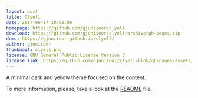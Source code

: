 ```yaml
---
layout: post
title: Clyell
date: 2017-06-17 10:00:00
homepage: https://github.com/gjuniioor/clyell
download: https://github.com/gjuniioor/clyell/archive/gh-pages.zip
demo: https://gjuniioor.github.io/clyell/
author: gjuniioor
thumbnail: clyell.png
license: GNU General Public License Version 3
license_link: https://github.com/gjuniioor/clyell/blob/gh-pages/assets/LICENSE
---
```


A minimal dark and yellow theme focused on the content.

To more information, please, take a look at the [README](https://github.com/gjuniioor/clyell/) file.
